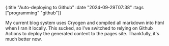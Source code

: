 {:title "Auto-deploying to Github"
 :date "2024-09-29T07:38"
 :tags ["programming" "github"]}

My current blog system uses Cryogen and compiled all markdown into html when I ran it locally. This sucked, so I've switched to relying on Github Actions to deploy the generated content to the pages site. Thankfully, it's much better now.
